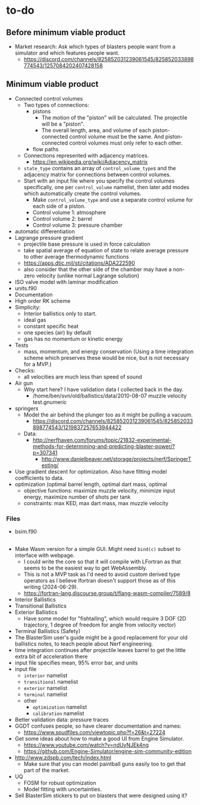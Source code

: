 # to-do

## Before minimum viable product

- Market research: Ask which types of blasters people want from a simulator and which features people want.
    - <https://discord.com/channels/825852031239061545/825852033898774543/1257084202407428158>

## Minimum viable product

- Connected control volumes
    - Two types of connections:
        - pistons
            - The motion of the "piston" will be calculated. The projectile will be a "piston".
            - The overall length, area, and volume of each piston-connected control volume must be the same. And piston-connected control volumes must only refer to each other.
        - flow paths
    - Connections represented with adjacency matrices.
        - <https://en.wikipedia.org/wiki/Adjacency_matrix>
    - `state_type` contains an array of `control_volume_type`s and the adjacency matrix for connections between control volumes.
    - Start with an input file where you specify the control volumes specifically, one per `control_volume` namelist, then later add modes which automatically create the control volumes.
        - Make `control_volume_type` and use a separate control volume for each side of a piston.
        - Control volume 1: atmosphere
        - Control volume 2: barrel
        - Control volume 3: pressure chamber
- automatic differentiation
- Lagrange pressure gradient
    - projectile base pressure is used in force calculation
    - take spatial average of equation of state to relate average pressure to other average thermodynamic functions
    - <https://apps.dtic.mil/sti/citations/ADA222590>
    - also consider that the other side of the chamber may have a non-zero velocity (unlike normal Lagrange solution)
- ISO valve model with laminar modification
- units.f90
- Documentation
- High order RK scheme
- Simplicity:
    - Interior ballistics only to start.
    - ideal gas
    - constant specific heat
    - one species (air) by default
    - gas has no momentum or kinetic energy
- Tests
    - mass, momentum, and energy conservation (Using a time integration scheme which preserves these would be nice, but is not necessary for a MVP.)
- Checks:
    - all velocities are much less than speed of sound
- Air gun
    - Why start here? I have validation data I collected back in the day.
        - /home/ben/svn/old/ballistics/data/2010-08-07 muzzle velocity test.gnumeric
- springers
    - Model the air behind the plunger too as it might be pulling a vacuum.
        - <https://discord.com/channels/825852031239061545/825852033898774543/1219837257653944422>
    - Data:
        - <http://nerfhaven.com/forums/topic/21832-experimental-methods-for-determining-and-predicting-blaster-power/?p=307341>
            - <http://www.danielbeaver.net/storage/projects/nerf/SpringerTesting/>
- Use gradient descent for optimization. Also have fitting model coefficients to data.
- optimization (optimal barrel length, optimal dart mass, optimal 
    - objective functions: maximize muzzle velocity, minimize input energy, maximize number of shots per tank
    - constraints: max KED, max dart mass, max muzzle velocity

### Files

- bsim.f90

## 

- Make Wasm version for a simple GUI. Might need `bind(c)` subset to interface with webpage.
    - I could write the core so that it will compile with LFortran as that seems to be the easiest way to get WebAssembly.
    - This is not a MVP task as I'd need to avoid custom derived type operators as I believe lfortran doesn't support those as of this writing (2024-06-29).
    - <https://fortran-lang.discourse.group/t/flang-wasm-compiler/7589/8>
- Interior Ballistics
- Transitional Ballistics
- Exterior Ballistics
    - Have some model for "fishtailing", which would require 3 DOF (2D trajectory, 1 degree of freedom for angle from velocity vector)
- Terminal Ballistics (Safety)
- The BlasterSim user's guide might be a good replacement for your old ballistics notes, to teach people about Nerf engineering.
- time integration continues after projectile leaves barrel to get the little extra bit of acceleration there
- input file specifies mean, 95% error bar, and units
- input file
    - `interior` namelist
    - `transitional` namelist
    - `exterior` namelist
    - `terminal` namelist
    - other
        - `optimization` namelist
        - `calibration` namelist
- Better validation data: pressure traces
- GGDT confuses people, so have clearer documentation and names:
    - <https://www.spudfiles.com/viewtopic.php?f=26&t=27224>
- Get some ideas about how to make a good UI from Engine Simulator.
    - <https://www.youtube.com/watch?v=ndUyNJEk4ng>
    - <https://github.com/Engine-Simulator/engine-sim-community-edition>
- <http://www.zdspb.com/tech/index.html>
    - Make sure that you can model paintball guns easily too to get that part of the market.
- UQ
    - FOSM for robust optimization
    - Model fitting with uncertainties.
- Sell BlasterSim stickers to put on blasters that were designed using it?
